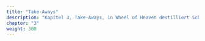 ```yaml
---
title: "Take-Aways"
description: "Kapitel 3, Take-Aways, in Wheel of Heaven destilliert Schlüsselerkenntnisse aus der Erforschung des von den Elohim gestalteten Lebens auf der Erde. Es greift wichtige Themen auf: das Konzept des intelligenten Designs durch Außerirdische im Gegensatz zur zufälligen Evolution, die Integration verschiedener religiöser Überzeugungen unter dieser Hypothese und die transformative Verschiebung des menschlichen Bewusstseins, die außerirdische Einflüsse erkennt. Dieses Kapitel umfasst die weiteren Auswirkungen solcher Offenbarungen auf die menschliche Geschichte, Entwicklung und unser Verständnis des Universums."
chapter: "3"
weight: 300
---
```


